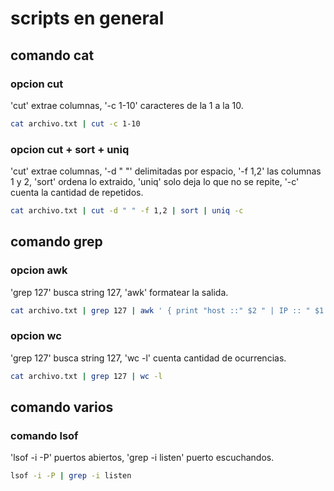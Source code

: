 # scripts en general

## comando cat

### opcion cut 
'cut' extrae columnas, '-c 1-10' caracteres de la 1 a la 10.

```sh
cat archivo.txt | cut -c 1-10
```

### opcion cut + sort + uniq
'cut' extrae columnas, '-d " "' delimitadas por espacio, '-f 1,2' las columnas 1 y 2, 'sort' ordena lo extraido, 'uniq' solo deja lo que no se repite, '-c' cuenta la cantidad de repetidos.

```sh
cat archivo.txt | cut -d " " -f 1,2 | sort | uniq -c
```

## comando grep

### opcion awk 
'grep 127' busca string 127, 'awk' formatear la salida.

```sh
cat archivo.txt | grep 127 | awk ' { print "host ::" $2 " | IP :: " $1 } '
```

### opcion wc 
'grep 127' busca string 127, 'wc -l' cuenta cantidad de ocurrencias.

```sh
cat archivo.txt | grep 127 | wc -l
```

## comando varios

### comando lsof
'lsof -i -P' puertos abiertos, 'grep -i listen' puerto escuchandos.

```sh
lsof -i -P | grep -i listen
```


